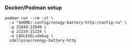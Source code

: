 ### Docker/Podman setup

```
podman run --rm -it \
  -v "$HOME/.config/renogy-battery-http:/config:rw" \
  -p 22849:22849 \
  -p 21224:21224 \
  -e LOGLEVEL=debug \
  sdellysse/renogy-battery-http
```
